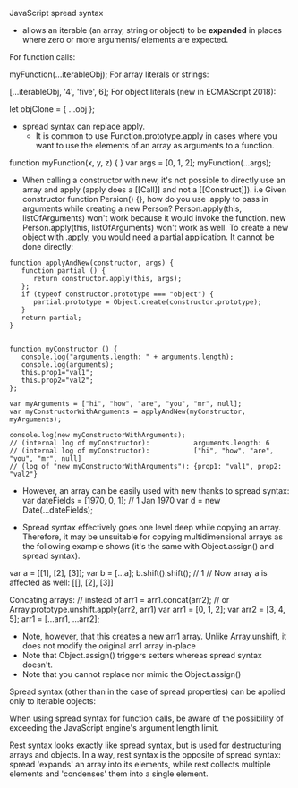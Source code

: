 JavaScript spread syntax
- allows an iterable (an array, string or object) to be **expanded** in places where zero or more arguments/ elements are expected.

For function calls:

myFunction(...iterableObj);
For array literals or strings:

[...iterableObj, '4', 'five', 6];
For object literals (new in ECMAScript 2018):

let objClone = { ...obj };

- spread syntax can replace apply.
	- It is common to use Function.prototype.apply in cases where you want to use the elements of an array as arguments to a function.

function myFunction(x, y, z) { }
var args = [0, 1, 2];
myFunction(...args);

- When calling a constructor with new, it's not possible to directly use an array and apply (apply does a [[Call]] and not a [[Construct]]). 
i.e
Given constructor function Persion() {}, how do you use .apply to pass in arguments while creating a new Person?
Person.apply(this, listOfArguments) won't work because it would invoke the function.
new Person.apply(this, listOfArguments) won't work as well.
To create a new object with .apply, you would need a partial application. It cannot be done directly:
```
function applyAndNew(constructor, args) {
   function partial () {
      return constructor.apply(this, args);
   };
   if (typeof constructor.prototype === "object") {
      partial.prototype = Object.create(constructor.prototype);
   }
   return partial;
}


function myConstructor () {
   console.log("arguments.length: " + arguments.length);
   console.log(arguments);
   this.prop1="val1";
   this.prop2="val2";
};

var myArguments = ["hi", "how", "are", "you", "mr", null];
var myConstructorWithArguments = applyAndNew(myConstructor, myArguments);

console.log(new myConstructorWithArguments);
// (internal log of myConstructor):           arguments.length: 6
// (internal log of myConstructor):           ["hi", "how", "are", "you", "mr", null]
// (log of "new myConstructorWithArguments"): {prop1: "val1", prop2: "val2"}
```

- However, an array can be easily used with new thanks to spread syntax:
var dateFields = [1970, 0, 1];  // 1 Jan 1970
var d = new Date(...dateFields);

- Spread syntax effectively goes one level deep while copying an array. Therefore, it may be unsuitable for copying multidimensional arrays as the following example shows (it's the same with Object.assign() and spread syntax).

var a = [[1], [2], [3]];
var b = [...a];
b.shift().shift(); // 1
// Now array a is affected as well: [[], [2], [3]]

Concating arrays:
// instead of arr1 = arr1.concat(arr2);
// or Array.prototype.unshift.apply(arr2, arr1)
var arr1 = [0, 1, 2];
var arr2 = [3, 4, 5];
arr1 = [...arr1, ...arr2];

- Note, however, that this creates a new arr1 array. Unlike Array.unshift, it does not modify the original arr1 array in-place
- Note that Object.assign() triggers setters whereas spread syntax doesn't.
- Note that you cannot replace nor mimic the Object.assign()

Spread syntax (other than in the case of spread properties) can be applied only to iterable objects:

When using spread syntax for function calls, be aware of the possibility of exceeding the JavaScript engine's argument length limit.

Rest syntax looks exactly like spread syntax, but is used for destructuring arrays and objects. In a way, rest syntax is the opposite of spread syntax: spread 'expands' an array into its elements, while rest collects multiple elements and 'condenses' them into a single element.
